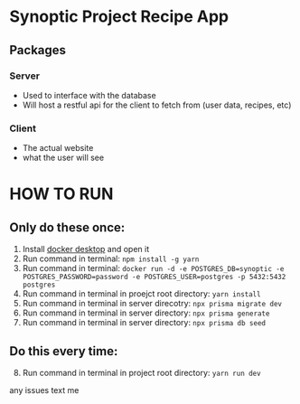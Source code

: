 # Synoptic Project Recipe App

## Packages

### Server

- Used to interface with the database
- Will host a restful api for the client to fetch from (user data, recipes, etc)

### Client

- The actual website
- what the user will see

# HOW TO RUN

## Only do these once:

1. Install [docker desktop](https://www.docker.com/products/docker-desktop/) and open it
2. Run command in terminal: `npm install -g yarn`
3. Run command in terminal: `docker run -d -e POSTGRES_DB=synoptic -e POSTGRES_PASSWORD=password -e POSTGRES_USER=postgres -p 5432:5432 postgres`
4. Run command in terminal in proejct root directory: `yarn install`
5. Run command in terminal in server direcotry: `npx prisma migrate dev`
6. Run command in terminal in server directory: `npx prisma generate`
7. Run command in terminal in server directory: `npx prisma db seed`

## Do this every time:

8. Run command in terminal in project root directory: `yarn run dev`

any issues text me
